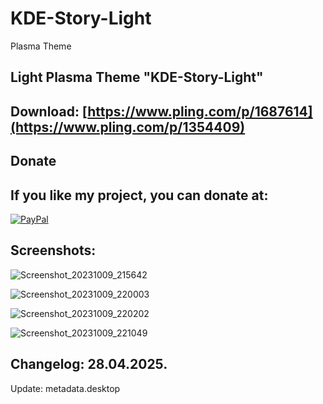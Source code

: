 # KDE-Story-Light

Plasma Theme

Light Plasma Theme "KDE-Story-Light"
------------------------------------

Download: [https://www.pling.com/p/1687614](https://www.pling.com/p/1354409)
---------


<html>
  <head>
    <meta charset="utf-8" />
  </head>
  <body>
    <h2>Donate</h2>
    <h2>If you like my project, you can donate at:</h2>
    <a href="https://www.paypal.com/paypalme/VesnaLazic">
    <img src="PayPal.png" alt="PayPal" />
    </a>
  </body>
</html>


Screenshots:
-------------

![Screenshot_20231009_215642](https://github.com/L4ki/KDE-Story-Light/assets/45247573/cdfde4cc-2b85-4458-9dce-3a88e1c0b049)

![Screenshot_20231009_220003](https://github.com/L4ki/KDE-Story-Light/assets/45247573/1a512f49-1634-4be7-8fb9-ffc3e699d026)

![Screenshot_20231009_220202](https://github.com/L4ki/KDE-Story-Light/assets/45247573/923eb1bc-52f6-43f1-90d9-451974156648)

![Screenshot_20231009_221049](https://github.com/L4ki/KDE-Story-Light/assets/45247573/bccbec25-8249-4c13-a7a3-f2c1396a101b)




Changelog: 28.04.2025.
-----------------------

Update: metadata.desktop
